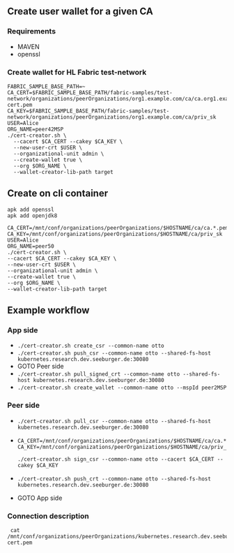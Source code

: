 ## Create user wallet for a given CA

### Requirements
  * MAVEN
  * openssl  
  
### Create wallet for HL Fabric test-network
```
FABRIC_SAMPLE_BASE_PATH=~
CA_CERT=$FABRIC_SAMPLE_BASE_PATH/fabric-samples/test-network/organizations/peerOrganizations/org1.example.com/ca/ca.org1.example.com-cert.pem
CA_KEY=$FABRIC_SAMPLE_BASE_PATH/fabric-samples/test-network/organizations/peerOrganizations/org1.example.com/ca/priv_sk
USER=Alice
ORG_NAME=peer42MSP
./cert-creator.sh \
  --cacert $CA_CERT --cakey $CA_KEY \
  --new-user-crt $USER \
  --organizational-unit admin \
  --create-wallet true \
  --org $ORG_NAME \
  --wallet-creator-lib-path target
```

## Create on cli container


```
apk add openssl
apk add openjdk8

CA_CERT=/mnt/conf/organizations/peerOrganizations/$HOSTNAME/ca/ca.*.pem
CA_KEY=/mnt/conf/organizations/peerOrganizations/$HOSTNAME/ca/priv_sk
USER=Alice
ORG_NAME=peer50
./cert-creator.sh \
--cacert $CA_CERT --cakey $CA_KEY \
--new-user-crt $USER \
--organizational-unit admin \
--create-wallet true \
--org $ORG_NAME \
--wallet-creator-lib-path target
```
## Example workflow
### App side
* ```./cert-creator.sh create_csr --common-name otto```
* ```./cert-creator.sh push_csr --common-name otto --shared-fs-host kubernetes.research.dev.seeburger.de:30080```
* GOTO Peer side
* ```./cert-creator.sh pull_signed_crt --common-name otto --shared-fs-host kubernetes.research.dev.seeburger.de:30080```
* ```./cert-creator.sh create_wallet --common-name otto --mspId peer2MSP``` 


### Peer side
* ```./cert-creator.sh pull_csr --common-name otto --shared-fs-host kubernetes.research.dev.seeburger.de:30080```

* ```
  CA_CERT=/mnt/conf/organizations/peerOrganizations/$HOSTNAME/ca/ca.*.pem
  CA_KEY=/mnt/conf/organizations/peerOrganizations/$HOSTNAME/ca/priv_sk
  
  ./cert-creator.sh sign_csr --common-name otto --cacert $CA_CERT --cakey $CA_KEY
   ```


* ```
  ./cert-creator.sh push_crt --common-name otto --shared-fs-host kubernetes.research.dev.seeburger.de:30080
  ````
* GOTO App side  


### Connection description

```
 cat /mnt/conf/organizations/peerOrganizations/kubernetes.research.dev.seeburger.de/tlsca/tlsca.kubernetes.research.dev.seeburger.de-cert.pem
```

